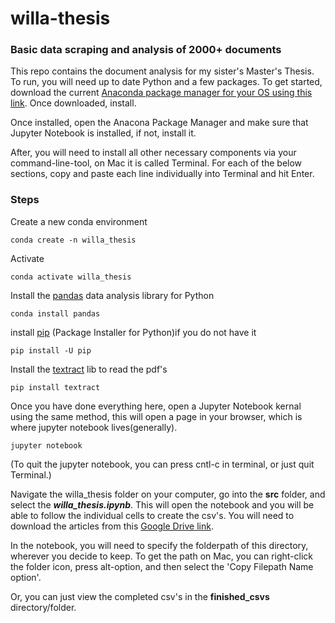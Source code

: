 # willa-thesis
### Basic data scraping and analysis of 2000+ documents

This repo contains the document analysis for my sister's Master's Thesis.  To run, you will need up to date Python and a few packages.  To get started, download the current [Anaconda package manager for your OS using this link](https://www.anaconda.com/products/individual).  Once downloaded, install.

Once installed, open the Anacona Package Manager and make sure that Jupyter Notebook is installed, if not, install it.

After, you will need to install all other necessary components via your command-line-tool, on Mac it is called Terminal.  For each of the below sections, copy and paste each line individually into Terminal and hit Enter.

### Steps

Create a new conda environment
```
conda create -n willa_thesis
```
Activate
```
conda activate willa_thesis
```
Install the [pandas](https://pandas.pydata.org) data analysis library for Python
```
conda install pandas
```
install [pip](https://pip.pypa.io/en/stable/installing/) (Package Installer for Python)if you do not have it
```
pip install -U pip
```
Install the [textract](https://textract.readthedocs.io/en/stable/python_package.html) lib to read the pdf's
```
pip install textract
```

Once you have done everything here, open a Jupyter Notebook kernal using the same method, this will open a page in your browser, which is where jupyter notebook lives(generally).
```
jupyter notebook
```
(To quit the jupyter notebook, you can press cntl-c in terminal, or just quit Terminal.)

Navigate the willa_thesis folder on your computer, go into the **src** folder, and select the ***willa_thesis.ipynb***.  This will open the notebook and you will be able to follow the individual cells to create the csv's.  You will need to download the articles from this [Google Drive link](https://drive.google.com/drive/folders/1KjyGS0AHJXfPvSBV3otSu9rGKxEbfAGX?usp=sharing).

In the notebook, you will need to specify the folderpath of this directory, wherever you decide to keep.  To get the path on Mac, you can right-click the folder icon, press alt-option, and then select the 'Copy Filepath Name option'.

Or, you can just view the completed csv's in the **finished_csvs** directory/folder.

